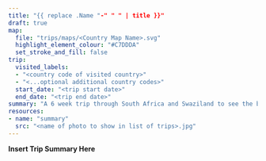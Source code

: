 ```yaml
---
title: "{{ replace .Name "-" " " | title }}"
draft: true
map:
  file: "trips/maps/<Country Map Name>.svg"
  highlight_element_colour: "#C7DDDA"
  set_stroke_and_fill: false
trip:
  visited_labels:
  - "<country code of visited country>"
  - "<...optional additional country codes>"
  start_date: "<trip start date>"
  end_date: "<trip end date>"
summary: "A 6 week trip through South Africa and Swaziland to see the beauty of the southern tip of Africa"
resources:
- name: "summary"
  src: "<name of photo to show in list of trips>.jpg"
---
```


**Insert Trip Summary Here**

